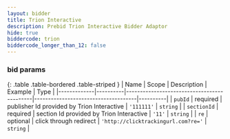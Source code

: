 ```yaml
---
layout: bidder
title: Trion Interactive
description: Prebid Trion Interactive Bidder Adaptor
hide: true
biddercode: trion
biddercode_longer_than_12: false
---
```




### bid params

{: .table .table-bordered .table-striped }
| Name        | Scope    | Description                                | Example                             | Type     |
|-------------|----------|--------------------------------------------|-------------------------------------|----------|
| `pubId`     | required | publisher Id provided by Trion Interactive | `'111111'`                          | `string` |
| `sectionId` | required | section Id provided by Trion Interactive   | `'11'`                              | `string` |
| `re`        | optional | click through redirect                     | `'http://clicktrackingurl.com?re='` | `string` |
